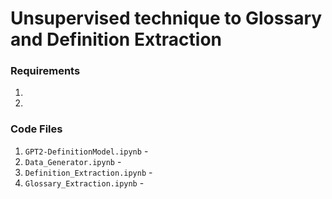 # Unsupervised technique to Glossary and Definition Extraction

### Requirements
1. 
2.

### Code Files
1. `GPT2-DefinitionModel.ipynb` - 
2. `Data_Generator.ipynb` - 
3. `Definition_Extraction.ipynb` - 
4. `Glossary_Extraction.ipynb` - 

